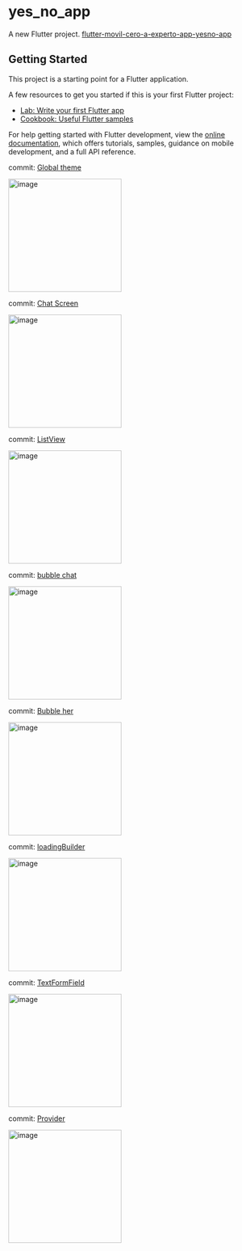# yes_no_app

A new Flutter project. [flutter-movil-cero-a-experto-app-yesno-app](https://cursos.devtalles.com/courses/take/flutter-movil-cero-a-experto/lessons/42616536-inicio-de-app-yesno-app)



## Getting Started

This project is a starting point for a Flutter application.

A few resources to get you started if this is your first Flutter project:

- [Lab: Write your first Flutter app](https://docs.flutter.dev/get-started/codelab)
- [Cookbook: Useful Flutter samples](https://docs.flutter.dev/cookbook)

For help getting started with Flutter development, view the
[online documentation](https://docs.flutter.dev/), which offers tutorials,
samples, guidance on mobile development, and a full API reference.

commit: [Global theme](https://github.com/LeopoldoIII/yes_no_app/commit/ad73144d40281f020cd71d396584c073055e6ef0)   


<img width="224" alt="image" src="https://user-images.githubusercontent.com/26559577/234348707-38a6c8b9-b4c7-47e1-be91-7bedd30fd98d.png">

commit: [Chat Screen](https://github.com/LeopoldoIII/yes_no_app/commit/f04e0354b97fc24affa57113a01cf9caec02872c)

<img width="224" alt="image" src="https://user-images.githubusercontent.com/26559577/234656351-91e93c94-02be-48c8-a396-3198fab5fe1d.png">


commit: [ListView](https://github.com/LeopoldoIII/yes_no_app/commit/e0da1f37fe1219f25abda70439267737583ce730)


<img width="224" alt="image" src="https://user-images.githubusercontent.com/26559577/234687248-7fdc32fa-6f25-49a7-8a44-c779784b58cf.png">


commit: [bubble chat](https://github.com/LeopoldoIII/yes_no_app/commit/9f9b764bcc2346143885b57d99df82c9d57cdbef)


<img width="224" alt="image" src="https://user-images.githubusercontent.com/26559577/234749198-ce95f000-d85f-4275-b045-d5b6165123e1.png">

commit: [Bubble her](https://github.com/LeopoldoIII/yes_no_app/commit/88847b47bdc845975904a813a3cd5f2e114cf326)

<img width="224" alt="image" src="https://user-images.githubusercontent.com/26559577/235330863-3373c8fc-3740-4b67-93d0-6b144588e604.png">

commit: [loadingBuilder](https://github.com/LeopoldoIII/yes_no_app/commit/e678c896b5d031ad9cd862737260203129e211de)

<img width="224" alt="image" src="https://user-images.githubusercontent.com/26559577/235396381-9d9044b6-b8e1-40b0-ab0b-47e40b23e602.png">


commit: [TextFormField](https://github.com/LeopoldoIII/yes_no_app/commit/df0a774c7b30a9d7cc7badc765f008693b997c11)

<img width="224" alt="image" src="https://user-images.githubusercontent.com/26559577/235470850-12a136e9-bc9b-496b-84f6-813c289b6dd7.png">

commit: [Provider](https://github.com/LeopoldoIII/yes_no_app/commit/13a54ac122a2722fdf6184c975e688a8ce538c7a)

<img width="224" alt="image" src="https://github.com/LeopoldoIII/yes_no_app/assets/26559577/491676cb-6305-4351-9164-3a745f7fe0c1">


